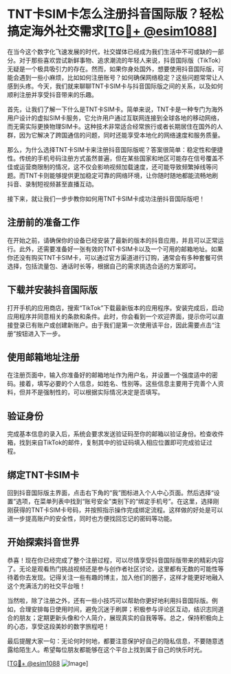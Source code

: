 # TNT卡SIM卡怎么注册抖音国际版？轻松搞定海外社交需求[[TG💪+ @esim1088](https://t.me/s/esim1088)]

在当今这个数字化飞速发展的时代，社交媒体已经成为我们生活中不可或缺的一部分。对于那些喜欢尝试新鲜事物、追求潮流的年轻人来说，抖音国际版（TikTok）无疑是一个极具吸引力的存在。然而，如果你身处国外，想要使用抖音国际版，可能会遇到一些小麻烦，比如如何注册账号？如何确保网络稳定？这些问题常常让人感到头疼。今天，我们就来聊聊TNT卡SIM卡与抖音国际版之间的关系，以及如何顺利注册并享受抖音带来的乐趣。

首先，让我们了解一下什么是TNT卡SIM卡。简单来说，TNT卡是一种专门为海外用户设计的虚拟SIM卡服务，它允许用户通过互联网连接到全球各地的移动网络，而无需实际更换物理SIM卡。这种技术非常适合经常旅行或者长期居住在国外的人群，因为它解决了跨国通信的问题，同时还能享受本地化的网络速度和服务质量。

那么，为什么选择TNT卡SIM卡来注册抖音国际版呢？答案很简单：稳定性和便捷性。传统的手机号码注册方式虽然普遍，但在某些国家和地区可能存在信号覆盖不佳或运营商限制的情况，这不仅会影响视频加载速度，还可能导致频繁掉线等问题。而TNT卡则能够提供更加稳定可靠的网络环境，让你随时随地都能流畅地刷抖音、录制短视频甚至直播互动。

接下来，就让我们一步步教你如何用TNT卡SIM卡成功注册抖音国际版吧！

## 注册前的准备工作

在开始之前，请确保你的设备已经安装了最新的版本的抖音应用，并且可以正常运行。此外，还需要准备好一张有效的TNT卡SIM卡以及一个可用的邮箱地址。如果你还没有购买TNT卡SIM卡，可以通过官方渠道进行订购，通常会有多种套餐可供选择，包括流量包、通话时长等，根据自己的需求挑选合适的方案即可。

## 下载并安装抖音国际版

打开手机的应用商店，搜索“TikTok”下载最新版本的应用程序。安装完成后，启动应用程序并同意相关的条款和条件。此时，你会看到一个欢迎界面，提示你可以直接登录已有账户或创建新账户。由于我们是第一次使用该平台，因此需要点击“注册”按钮进入下一步。

## 使用邮箱地址注册

在注册页面中，输入你准备好的邮箱地址作为用户名，并设置一个强度适中的密码。接着，填写必要的个人信息，如姓名、性别等。这些信息主要用于完善个人资料，但并不是强制性的，可以根据实际情况决定是否填写。

## 验证身份

完成基本信息的录入后，系统会要求发送验证码至你的邮箱以验证身份。检查收件箱，找到来自TikTok的邮件，复制其中的验证码填入相应位置即可完成验证过程。

## 绑定TNT卡SIM卡

回到抖音国际版主界面，点击右下角的“我”图标进入个人中心页面。然后选择“设置”选项，在菜单列表中找到“账号安全”类别下的“绑定手机号”。在这里，选择刚刚获得的TNT卡SIM卡号码，并按照指示操作完成绑定流程。这样做的好处是可以进一步提高账户的安全性，同时也方便找回忘记的密码等功能。

## 开始探索抖音世界

恭喜！现在你已经完成了整个注册过程，可以尽情享受抖音国际版带来的精彩内容了。无论是观看热门挑战视频还是参与创作者社区讨论，这里都有无数的可能性等待着你去发现。记得关注一些有趣的博主，加入他们的圈子，这样才能更好地融入这个充满活力的社交平台哦！

当然啦，除了注册之外，还有一些小技巧可以帮助你更好地利用抖音国际版。例如，合理安排每日使用时间，避免沉迷于刷屏；积极参与评论区互动，结识志同道合的朋友；定期更新头像和个人简介，展现真实的自我等等。总之，保持积极向上的心态，享受这段美妙的数字旅程吧！

最后提醒大家一句：无论何时何地，都要注意保护好自己的隐私信息，不要随意透露给陌生人。希望每位朋友都能够在这个平台上找到属于自己的快乐时光。

[[TG💪+ @esim1088](https://t.me/s/esim1088) ![Image](https://i.postimg.cc/4NQfJmqS/Snipaste-2025-05-13-00-14-12.png)]
